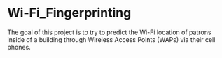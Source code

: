 # Wi-Fi_Fingerprinting
 The goal of this project is to try to predict the Wi-Fi location of patrons inside of a building through Wireless Access Points (WAPs) via their cell phones.
